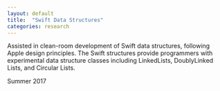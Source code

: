 ```yaml
---
layout: default
title:  "Swift Data Structures"
categories: research
---
```

Assisted in clean-room development of Swift data structures, following Apple design principles. The Swift structures provide programmers with experimental data structure classes including LinkedLists, DoublyLinked Lists, and Circular Lists.

Summer 2017
